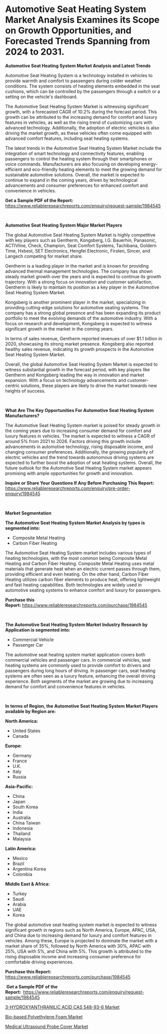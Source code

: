 <p><h1>Automotive Seat Heating System Market Analysis Examines its Scope on Growth Opportunities, and Forecasted Trends Spanning from 2024 to 2031.</h1></p><p><strong>Automotive Seat Heating System Market Analysis and Latest Trends</strong></p>
<p><p>Automotive Seat Heating System is a technology installed in vehicles to provide warmth and comfort to passengers during colder weather conditions. The system consists of heating elements embedded in the seat cushions, which can be controlled by the passengers through a switch or a setting on the vehicle's dashboard.</p><p>The Automotive Seat Heating System Market is witnessing significant growth, with a forecasted CAGR of 10.2% during the forecast period. This growth can be attributed to the increasing demand for comfort and luxury features in vehicles, as well as the rising trend of customizing cars with advanced technology. Additionally, the adoption of electric vehicles is also driving the market growth, as these vehicles often come equipped with advanced comfort features, including seat heating systems.</p><p>The latest trends in the Automotive Seat Heating System Market include the integration of smart technology and connectivity features, enabling passengers to control the heating system through their smartphones or voice commands. Manufacturers are also focusing on developing energy-efficient and eco-friendly heating elements to meet the growing demand for sustainable automotive solutions. Overall, the market is expected to continue to expand in the coming years, driven by technological advancements and consumer preferences for enhanced comfort and convenience in vehicles.</p></p>
<p><strong>Get a Sample PDF of the Report:&nbsp;</strong> <a href="https://www.reliableresearchreports.com/enquiry/request-sample/1984545">https://www.reliableresearchreports.com/enquiry/request-sample/1984545</a></p>
<p>&nbsp;</p>
<p><strong>Automotive Seat Heating System Major Market Players</strong></p>
<p><p>The global Automotive Seat Heating System Market is highly competitive with key players such as Gentherm, Kongsberg, I.G. Bauerhin, Panasonic, ACTIVline, Check, Champion, Seat Comfort Systems, Tachibana, Goldern Time, Hxbest, SET Electronics, Hengfei Electronic, Firsten, Sincer, and Langech competing for market share.</p><p>Gentherm is a leading player in the market and is known for providing advanced thermal management technologies. The company has shown steady market growth over the years and is expected to continue its growth trajectory. With a strong focus on innovation and customer satisfaction, Gentherm is likely to maintain its position as a key player in the Automotive Seat Heating System Market.</p><p>Kongsberg is another prominent player in the market, specializing in providing cutting-edge solutions for automotive seating systems. The company has a strong global presence and has been expanding its product portfolio to meet the evolving demands of the automotive industry. With a focus on research and development, Kongsberg is expected to witness significant growth in the market in the coming years.</p><p>In terms of sales revenue, Gentherm reported revenues of over $1.1 billion in 2020, showcasing its strong market presence. Kongsberg also reported healthy sales revenue, indicating its growth prospects in the Automotive Seat Heating System Market.</p><p>Overall, the global Automotive Seat Heating System Market is expected to witness substantial growth in the forecast period, with key players like Gentherm and Kongsberg leading the way in innovation and market expansion. With a focus on technology advancements and customer-centric solutions, these players are likely to drive the market towards new heights of success.</p></p>
<p>&nbsp;</p>
<p><strong>What Are The Key Opportunities For Automotive Seat Heating System Manufacturers?</strong></p>
<p><p>The Automotive Seat Heating System market is poised for steady growth in the coming years due to increasing consumer demand for comfort and luxury features in vehicles. The market is expected to witness a CAGR of around 5% from 2021 to 2026. Factors driving this growth include advancements in automotive technology, rising disposable income, and changing consumer preferences. Additionally, the growing popularity of electric vehicles and the trend towards autonomous driving systems are expected to further boost the adoption of seat heating systems. Overall, the future outlook for the Automotive Seat Heating System market appears promising with ample opportunities for growth and innovation.</p></p>
<p><strong>Inquire or Share Your Questions If Any Before Purchasing This Report:</strong> <a href="https://www.reliableresearchreports.com/enquiry/pre-order-enquiry/1984545">https://www.reliableresearchreports.com/enquiry/pre-order-enquiry/1984545</a></p>
<p>&nbsp;</p>
<p><strong>Market Segmentation</strong></p>
<p><strong>The Automotive Seat Heating System Market Analysis by types is segmented into:</strong></p>
<p><ul><li>Composite Metal Heating</li><li>Carbon Fiber Heating</li></ul></p>
<p><p>The Automotive Seat Heating System market includes various types of heating technologies, with the most common being Composite Metal Heating and Carbon Fiber Heating. Composite Metal Heating uses metal materials that generate heat when an electric current passes through them, providing efficient and even heating. On the other hand, Carbon Fiber Heating utilizes carbon fiber elements to produce heat, offering lightweight and fast heating capabilities. Both technologies are widely used in automotive seating systems to enhance comfort and luxury for passengers.</p></p>
<p><strong>Purchase this Report:&nbsp;</strong><a href="https://www.reliableresearchreports.com/purchase/1984545">https://www.reliableresearchreports.com/purchase/1984545</a></p>
<p>&nbsp;</p>
<p><strong>The Automotive Seat Heating System Market Industry Research by Application is segmented into:</strong></p>
<p><ul><li>Commercial Vehicle</li><li>Passenger Car</li></ul></p>
<p><p>The automotive seat heating system market application covers both commercial vehicles and passenger cars. In commercial vehicles, seat heating systems are commonly used to provide comfort to drivers and passengers during long hours of driving. In passenger cars, seat heating systems are often seen as a luxury feature, enhancing the overall driving experience. Both segments of the market are growing due to increasing demand for comfort and convenience features in vehicles.</p></p>
<p>&nbsp;</p>
<p><strong>In terms of Region, the Automotive Seat Heating System Market Players available by Region are:</strong></p>
<p>
    <p> <strong> North America: </strong>
        <ul>
            <li>United States</li>
            <li>Canada</li>
        </ul>
        </p> 
    <p> <strong> Europe: </strong>
        <ul>
            <li>Germany</li>
            <li>France</li>
            <li>U.K.</li>
            <li>Italy</li>
            <li>Russia</li>
        </ul>
        </p> 
    <p> <strong> Asia-Pacific: </strong>
        <ul>
            <li>China</li>
            <li>Japan</li>
            <li>South Korea</li>
            <li>India</li>
            <li>Australia</li>
            <li>China Taiwan</li>
            <li>Indonesia</li>
            <li>Thailand</li>
            <li>Malaysia</li>
        </ul>
        </p> 
    <p> <strong> Latin America: </strong>
        <ul>
            <li>Mexico</li>
            <li>Brazil</li>
            <li>Argentina Korea</li>
            <li>Colombia</li>
        </ul>
        </p> 
    <p> <strong> Middle East & Africa: </strong>
        <ul>
            <li>Turkey</li>
            <li>Saudi</li>
            <li>Arabia</li>
            <li>UAE</li>
            <li>Korea</li>
        </ul>
    </p>
    </p>
<p><p>The global automotive seat heating system market is expected to witness significant growth in regions such as North America, Europe, APAC, USA, and China due to increasing demand for luxury and comfort features in vehicles. Among these, Europe is projected to dominate the market with a market share of 35%, followed by North America with 30%, APAC with 25%, USA with 5%, and China with 5%. This growth is attributed to the rising disposable income and increasing consumer preference for comfortable driving experiences.</p></p>
<p><strong>Purchase this Report: </strong><a href="https://www.reliableresearchreports.com/purchase/1984545">https://www.reliableresearchreports.com/purchase/1984545</a></p>
<p>&nbsp;<strong>Get a Sample PDF of the Report:&nbsp;&nbsp;</strong><a href="https://www.reliableresearchreports.com/enquiry/request-sample/1984545">https://www.reliableresearchreports.com/enquiry/request-sample/1984545</a></p>
<p><strong></strong></p>
<p><p><a href="https://view.publitas.com/reportprime-1/3-hydroxyanthranilic-acid-cas-548-93-6-market-with-the-goal-of-estimating-the-market-size-and-future-growth-potential-of-various-market-segments-based-on-component-applications-end-user-and-region/">3-HYDROXYANTHRANILIC ACID CAS 548-93-6 Market</a></p><p><a href="https://view.publitas.com/reportprime-1/bio-based-polyethylene-foam-market-centers-on-aspects-such-as-market-growth-market-share-market-opportunity-and-projected-forecasts-spanning-from-2023-to-2030/">Bio-based Polyethylene Foam Market</a></p><p><a href="https://view.publitas.com/reportprime-1/medical-ultrasound-probe-cover-market-offers-provide-insightful-data-for-the-time-period-from-2023-to-2030-and-also-provide-analysis-based-on-application-type-and-region/">Medical Ultrasound Probe Cover Market</a></p></p>